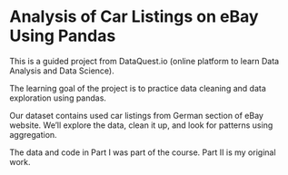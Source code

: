 # Analysis of Car Listings on eBay Using Pandas
This is a guided project from DataQuest.io (online platform to learn Data Analysis and Data Science).

The learning goal of the project is to practice data cleaning and data exploration using pandas.

Our dataset contains used car listings from German section of eBay website. We’ll explore the data, clean it up, and look for patterns using aggregation.

The data and code in Part I was part of the course. Part II is my original work.

